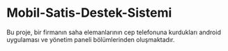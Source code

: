 # Mobil-Satis-Destek-Sistemi
Bu proje, bir firmanın saha elemanlarının cep telefonuna kurdukları android uygulaması ve yönetim paneli bölümlerinden oluşmaktadır.
